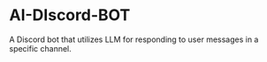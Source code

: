 # AI-DIscord-BOT
A Discord bot that utilizes LLM for responding to user messages in a specific channel.
